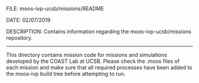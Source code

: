 FILE:        moos-ivp-ucsb/missions/README

DATE:        02/07/2019

DESCRIPTION: Contains information regarding the moos-ivp-ucsb/missions
             repository.
             
---

This directory contains mission code for missions and simulations developed by
the COAST Lab at UCSB. Please check the .moos files of each mission and make
sure that all required processes have been added to the moos-ivp build tree
before attempting to run. 
